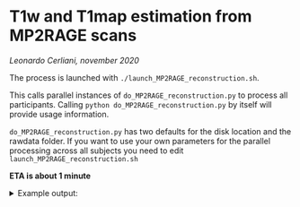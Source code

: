 # T1w and T1map estimation from MP2RAGE scans
_Leonardo Cerliani, november 2020_


The process is launched with `./launch_MP2RAGE_reconstruction.sh`.

This calls parallel instances of `do_MP2RAGE_reconstruction.py` to process all participants.
Calling `python do_MP2RAGE_reconstruction.py` by itself will provide usage information.

`do_MP2RAGE_reconstruction.py` has two defaults for the disk location and the rawdata folder.
If you want to use your own parameters for the parallel processing across all subjects
you need to edit `launch_MP2RAGE_reconstruction.sh`

**ETA is about 1 minute**

<details>
<summary>Example output:</summary>
<p>


```bash

sub_02
├── log_sub02
├── ses_01
│   ├── anat
│   │   ├── sub_02_ses_01_acq_full_T1map.nii.gz
│   │   ├── sub_02_ses_01_acq_full_T1w.nii.gz
│   │   ├── sub_02_ses_01_acq_full_inv1.nii.gz
│   │   ├── sub_02_ses_01_acq_full_inv1ph.nii.gz
│   │   ├── sub_02_ses_01_acq_full_inv2.nii.gz
│   │   ├── sub_02_ses_01_acq_full_inv2ph.nii.gz
│   │   ├── sub_02_ses_01_acq_part_T1map.nii.gz
│   │   ├── sub_02_ses_01_acq_part_T1w.nii.gz
│   │   ├── sub_02_ses_01_acq_part_inv1.nii.gz
│   │   ├── sub_02_ses_01_acq_part_inv1ph.nii.gz
│   │   ├── sub_02_ses_01_acq_part_inv2.nii.gz
│   │   └── sub_02_ses_01_acq_part_inv2ph.nii.gz
│   └── func
│       ├── sub_02_ses_01_task_1_run_1.nii.gz
│       ├── sub_02_ses_01_task_1_run_2.nii.gz
│       ├── sub_02_ses_01_task_2_run_1.nii.gz
│       └── sub_02_ses_01_task_2_run_2.nii.gz
└── ses_02
    ├── anat
    │   ├── sub_02_ses_02_acq_part_T1map.nii.gz
    │   ├── sub_02_ses_02_acq_part_T1w.nii.gz
    │   ├── sub_02_ses_02_acq_part_inv1.nii.gz
    │   ├── sub_02_ses_02_acq_part_inv1ph.nii.gz
    │   ├── sub_02_ses_02_acq_part_inv2.nii.gz
    │   └── sub_02_ses_02_acq_part_inv2ph.nii.gz
    └── func
        ├── sub_02_ses_02_task_3_run_1.nii.gz
        ├── sub_02_ses_02_task_3_run_2.nii.gz
        ├── sub_02_ses_02_task_4_run_1.nii.gz
        └── sub_02_ses_02_task_4_run_2.nii.gz
```

</p>
</details>  
